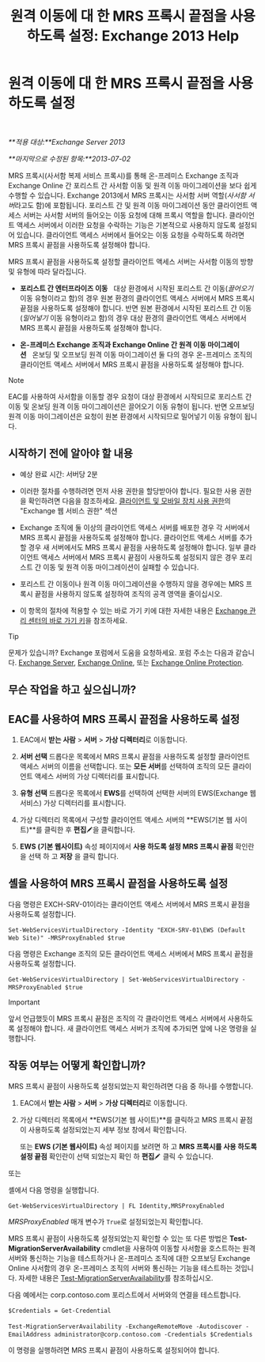 ﻿---
title: '원격 이동에 대 한 MRS 프록시 끝점을 사용 하도록 설정: Exchange 2013 Help'
TOCTitle: 원격 이동에 대 한 MRS 프록시 끝점을 사용 하도록 설정
ms:assetid: 9840f712-127e-4c2d-bfe5-1b35cdb2a31b
ms:mtpsurl: https://technet.microsoft.com/ko-kr/library/Dn155787(v=EXCHG.150)
ms:contentKeyID: 54651832
ms.date: 05/22/2018
mtps_version: v=EXCHG.150
ms.translationtype: MT
---

# 원격 이동에 대 한 MRS 프록시 끝점을 사용 하도록 설정

 

_**적용 대상:**Exchange Server 2013_

_**마지막으로 수정된 항목:**2013-07-02_

MRS 프록시(사서함 복제 서비스 프록시)를 통해 온-프레미스 Exchange 조직과 Exchange Online 간 포리스트 간 사서함 이동 및 원격 이동 마이그레이션을 보다 쉽게 수행할 수 있습니다. Exchange 2013에서 MRS 프록시는 사서함 서버 역할(*사서함 서버*라고도 함)에 포함됩니다. 포리스트 간 및 원격 이동 마이그레이션 동안 클라이언트 액세스 서버는 사서함 서버의 들어오는 이동 요청에 대해 프록시 역할을 합니다. 클라이언트 액세스 서버에서 이러한 요청을 수락하는 기능은 기본적으로 사용하지 않도록 설정되어 있습니다. 클라이언트 액세스 서버에서 들어오는 이동 요청을 수락하도록 하려면 MRS 프록시 끝점을 사용하도록 설정해야 합니다.

MRS 프록시 끝점을 사용하도록 설정할 클라이언트 액세스 서버는 사서함 이동의 방향 및 유형에 따라 달라집니다.

  - **포리스트 간 엔터프라이즈 이동**   대상 환경에서 시작된 포리스트 간 이동(*끌어오기* 이동 유형이라고 함)의 경우 원본 환경의 클라이언트 액세스 서버에서 MRS 프록시 끝점을 사용하도록 설정해야 합니다. 반면 원본 환경에서 시작된 포리스트 간 이동(*밀어넣기* 이동 유형이라고 함)의 경우 대상 환경의 클라이언트 액세스 서버에서 MRS 프록시 끝점을 사용하도록 설정해야 합니다.

  - **온-프레미스 Exchange 조직과 Exchange Online 간 원격 이동 마이그레이션**   온보딩 및 오프보딩 원격 이동 마이그레이션 둘 다의 경우 온-프레미스 조직의 클라이언트 액세스 서버에서 MRS 프록시 끝점을 사용하도록 설정해야 합니다.


> [!NOTE]
> EAC를 사용하여 사서함을 이동할 경우 요청이 대상 환경에서 시작되므로 포리스트 간 이동 및 온보딩 원격 이동 마이그레이션은 끌어오기 이동 유형이 됩니다. 반면 오프보딩 원격 이동 마이그레이션은 요청이 원본 환경에서 시작되므로 밀어넣기 이동 유형이 됩니다.



## 시작하기 전에 알아야 할 내용

  - 예상 완료 시간: 서버당 2분

  - 이러한 절차를 수행하려면 먼저 사용 권한을 할당받아야 합니다. 필요한 사용 권한을 확인하려면 다음을 참조하세요. [클라이언트 및 모바일 장치 사용 권한](clients-and-mobile-devices-permissions-exchange-2013-help.md)의 "Exchange 웹 서비스 권한" 섹션

  - Exchange 조직에 둘 이상의 클라이언트 액세스 서버를 배포한 경우 각 서버에서 MRS 프록시 끝점을 사용하도록 설정해야 합니다. 클라이언트 액세스 서버를 추가할 경우 새 서버에서도 MRS 프록시 끝점을 사용하도록 설정해야 합니다. 일부 클라이언트 액세스 서버에서 MRS 프록시 끝점이 사용하도록 설정되지 않은 경우 포리스트 간 이동 및 원격 이동 마이그레이션이 실패할 수 있습니다.

  - 포리스트 간 이동이나 원격 이동 마이그레이션을 수행하지 않을 경우에는 MRS 프록시 끝점을 사용하지 않도록 설정하여 조직의 공격 영역을 줄이십시오.

  - 이 항목의 절차에 적용할 수 있는 바로 가기 키에 대한 자세한 내용은 [Exchange 관리 센터의 바로 가기 키](keyboard-shortcuts-in-the-exchange-admin-center-exchange-online-protection-help.md)을 참조하세요.


> [!TIP]
> 문제가 있습니까? Exchange 포럼에서 도움을 요청하세요. 포럼 주소는 다음과 같습니다. <A href="https://go.microsoft.com/fwlink/p/?linkid=60612">Exchange Server</A>, <A href="https://go.microsoft.com/fwlink/p/?linkid=267542">Exchange Online</A>, 또는 <A href="https://go.microsoft.com/fwlink/p/?linkid=285351">Exchange Online Protection</A>.



## 무슨 작업을 하고 싶으십니까?

## EAC를 사용하여 MRS 프록시 끝점을 사용하도록 설정

1.  EAC에서 **받는 사람** \> **서버** \> **가상 디렉터리**로 이동합니다.

2.  **서버 선택** 드롭다운 목록에서 MRS 프록시 끝점을 사용하도록 설정할 클라이언트 액세스 서버의 이름을 선택합니다. 또는 **모든 서버**를 선택하여 조직의 모든 클라이언트 액세스 서버의 가상 디렉터리를 표시합니다.

3.  **유형 선택** 드롭다운 목록에서 **EWS**를 선택하여 선택한 서버의 EWS(Exchange 웹 서비스) 가상 디렉터리를 표시합니다.

4.  가상 디렉터리 목록에서 구성할 클라이언트 액세스 서버의 **EWS(기본 웹 사이트)**를 클릭한 후 **편집**![편집 아이콘](images/JJ218640.6f53ccb2-1f13-4c02-bea0-30690e6ea71d(EXCHG.150).gif "편집 아이콘")을 클릭합니다.

5.  **EWS (기본 웹사이트)** 속성 페이지에서 **사용 하도록 설정 MRS 프록시 끝점** 확인란을 선택 하 고 **저장** 을 클릭 합니다.

## 셸을 사용하여 MRS 프록시 끝점을 사용하도록 설정

다음 명령은 EXCH-SRV-01이라는 클라이언트 액세스 서버에서 MRS 프록시 끝점을 사용하도록 설정합니다.

    Set-WebServicesVirtualDirectory -Identity "EXCH-SRV-01\EWS (Default Web Site)" -MRSProxyEnabled $true

다음 명령은 Exchange 조직의 모든 클라이언트 액세스 서버에서 MRS 프록시 끝점을 사용하도록 설정합니다.

    Get-WebServicesVirtualDirectory | Set-WebServicesVirtualDirectory -MRSProxyEnabled $true


> [!IMPORTANT]
> 앞서 언급했듯이 MRS 프록시 끝점은 조직의 각 클라이언트 액세스 서버에서 사용하도록 설정해야 합니다. 새 클라이언트 액세스 서버가 조직에 추가되면 앞에 나온 명령을 실행합니다.



## 작동 여부는 어떻게 확인합니까?

MRS 프록시 끝점이 사용하도록 설정되었는지 확인하려면 다음 중 하나를 수행합니다.

1.  EAC에서 **받는 사람** \> **서버** \> **가상 디렉터리**로 이동합니다.

2.  가상 디렉터리 목록에서 **EWS(기본 웹 사이트)**를 클릭하고 MRS 프록시 끝점이 사용하도록 설정되었는지 세부 정보 창에서 확인합니다.
    
    또는 **EWS (기본 웹사이트)** 속성 페이지를 보려면 하 고 **MRS 프록시를 사용 하도록 설정 끝점** 확인란이 선택 되었는지 확인 하 **편집**![편집 아이콘](images/JJ218640.6f53ccb2-1f13-4c02-bea0-30690e6ea71d(EXCHG.150).gif "편집 아이콘") 클릭 수 있습니다.

또는

셸에서 다음 명령을 실행합니다.

    Get-WebServicesVirtualDirectory | FL Identity,MRSProxyEnabled

*MRSProxyEnabled* 매개 변수가 `True`로 설정되었는지 확인합니다.

MRS 프록시 끝점이 사용하도록 설정되었는지 확인할 수 있는 또 다른 방법은 **Test-MigrationServerAvailability** cmdlet을 사용하여 이동할 사서함을 호스트하는 원격 서버와 통신하는 기능을 테스트하거나 온-프레미스 조직에 대한 오프보딩 Exchange Online 사서함의 경우 온-프레미스 조직의 서버와 통신하는 기능을 테스트하는 것입니다. 자세한 내용은 [Test-MigrationServerAvailability](https://technet.microsoft.com/ko-kr/library/jj219169\(v=exchg.150\))를 참조하십시오.

다음 예에서는 corp.contoso.com 포리스트에서 서버와의 연결을 테스트합니다.

    $Credentials = Get-Credential

    Test-MigrationServerAvailability -ExchangeRemoteMove -Autodiscover -EmailAddress administrator@corp.contoso.com -Credentials $Credentials

이 명령을 실행하려면 MRS 프록시 끝점이 사용하도록 설정되어야 합니다.

